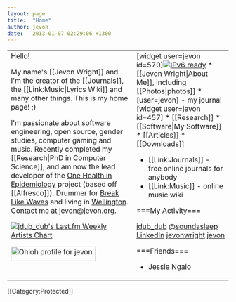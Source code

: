 ```yaml
---
layout: page
title:  "Home"
author: jevon
date:   2013-01-07 02:29:06 +1300
---
```


<table class="home-table"><tr valign="top"><td class="left-bar">Hello!

My name's [[Jevon Wright]] and I'm the creator of the [[Journals]], the [[Link:Music|Lyrics Wiki]] and many other things. This is my home page! ;)

I'm passionate about software engineering, open source, gender studies, computer gaming and music. Recently completed my [[Research|PhD in Computer Science]], and am now the lead developer of the <a href="http://www.hubnet.asia">One Health in Epidemiology</a> project (based off [[Alfresco]]). Drummer for <a href="http://www.breaklikewaves.com">Break Like Waves</a> and living in <a href="http://www.wellingtonnz.com/">Wellington</a>. Contact me at jevon@jevon.org.

<a href="http://www.last.fm/user/jdub_dub"><img src="http://imagegen.last.fm/sideRed/artists/jdub_dub.gif" border="0" alt="jdub_dub's Last.fm Weekly Artists Chart" /></a>

<a href='https://www.ohloh.net/accounts/24901?ref=Detailed'><img alt='Ohloh profile for jevon' height='33' src='https://www.ohloh.net/accounts/24901/widgets/account_detailed.gif' width='193' /></a>
</td><td class="right-bar">
[widget user=jevon id=570]<span class="ipv6"><a href="http://ipv6-test.com/validate.php?url=referer"><img src="http://ipv6-test.com/button-ipv6-80x15.png" alt="IPv6 ready" border="0"></a></span>
* [[Jevon Wright|About Me]], including [[Photos|photos]]
* [user=jevon] - my journal [widget user=jevon id=457]
* [[Research]]
* [[Software|My Software]]
* [[Articles]]
* [[Downloads]]

* [[Link:Journals]] - free online journals for anybody
* [[Link:Music]] - online music wiki

===My Activity===
<div class="social-media"><a href="http://www.last.fm/user/jdub_dub" title="My last.fm profile">jdub_dub</a>
<a href="http://twitter.com/soundasleep" title="My Twitter account">@soundasleep</a>
<a href="http://www.linkedin.com/in/jevonwright" title="My LinkedIn profile">LinkedIn</a>
<a href="http://www.delicious.com/jevonwright/" title="My Delicious bookmarks">jevonwright</a>
<a href="https://www.ohloh.net/accounts/jevon" title="My Ohloh profile">jevon</a></div>

===Friends===
* <a href="http://www.jngaio.com">Jessie Ngaio</a>
</td></tr></table>

[[Category:Protected]]